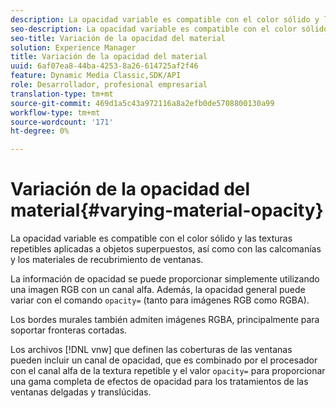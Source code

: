 ```yaml
---
description: La opacidad variable es compatible con el color sólido y las texturas repetibles aplicadas a objetos superpuestos, así como con las calcomanías y los materiales de recubrimiento de ventanas.
seo-description: La opacidad variable es compatible con el color sólido y las texturas repetibles aplicadas a objetos superpuestos, así como con las calcomanías y los materiales de recubrimiento de ventanas.
seo-title: Variación de la opacidad del material
solution: Experience Manager
title: Variación de la opacidad del material
uuid: 6af07ea8-44ba-4253-8a26-614725af2f46
feature: Dynamic Media Classic,SDK/API
role: Desarrollador, profesional empresarial
translation-type: tm+mt
source-git-commit: 469d1a5c43a972116a8a2efb0de5708800130a99
workflow-type: tm+mt
source-wordcount: '171'
ht-degree: 0%

---
```



# Variación de la opacidad del material{#varying-material-opacity}

La opacidad variable es compatible con el color sólido y las texturas repetibles aplicadas a objetos superpuestos, así como con las calcomanías y los materiales de recubrimiento de ventanas.

La información de opacidad se puede proporcionar simplemente utilizando una imagen RGB con un canal alfa. Además, la opacidad general puede variar con el comando `opacity=` (tanto para imágenes RGB como RGBA).

Los bordes murales también admiten imágenes RGBA, principalmente para soportar fronteras cortadas.

Los archivos [!DNL vnw] que definen las coberturas de las ventanas pueden incluir un canal de opacidad, que es combinado por el procesador con el canal alfa de la textura repetible y el valor `opacity=` para proporcionar una gama completa de efectos de opacidad para los tratamientos de las ventanas delgadas y translúcidas.

